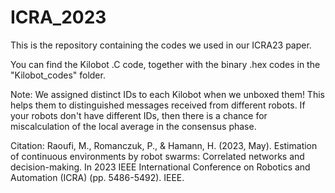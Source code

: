 # ICRA_2023
This is the repository containing the codes we used in our ICRA23 paper. 


You can find the Kilobot .C code, together with the binary .hex codes in the "Kilobot_codes" folder.

Note: We assigned distinct IDs to each Kilobot when we unboxed them! This helps them to distinguished messages received from different robots. If your robots don't have different IDs, then there is a chance for miscalculation of the local average in the consensus phase. 

Citation: Raoufi, M., Romanczuk, P., & Hamann, H. (2023, May). Estimation of continuous environments by robot swarms: Correlated networks and decision-making. In 2023 IEEE International Conference on Robotics and Automation (ICRA) (pp. 5486-5492). IEEE.
